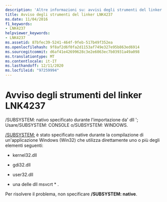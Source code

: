 ```yaml
---
description: 'Altre informazioni su: avvisi degli strumenti del linker LNK4237'
title: Avviso degli strumenti del linker LNK4237
ms.date: 11/04/2016
f1_keywords:
- LNK4237
helpviewer_keywords:
- LNK4237
ms.assetid: 87bfec39-5241-464f-9feb-517b49f352ea
ms.openlocfilehash: 9f8af2d6f0fa2d1153af749e327e95b863ed6914
ms.sourcegitcommit: d6af41e42699628c3e2e6063ec7b03931a49a098
ms.translationtype: MT
ms.contentlocale: it-IT
ms.lasthandoff: 12/11/2020
ms.locfileid: "97259994"
---
```

# <a name="linker-tools-warning-lnk4237"></a>Avviso degli strumenti del linker LNK4237

/SUBSYSTEM: nativo specificato durante l'importazione da' dll '; Usare/SUBSYSTEM: CONSOLE o/SUBSYSTEM: WINDOWS.

[/SUBSYSTEM:](../../build/reference/subsystem-specify-subsystem.md) è stato specificato native durante la compilazione di un'applicazione Windows (Win32) che utilizza direttamente uno o più degli elementi seguenti:

- kernel32.dll

- gdi32.dll

- user32.dll

- una delle dll msvcrt \* .

Per risolvere il problema, non specificare **/SUBSYSTEM: native**.
